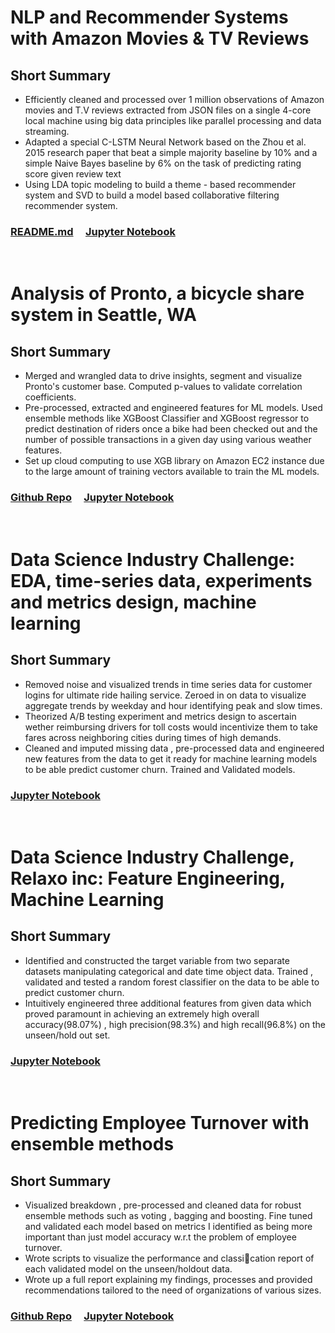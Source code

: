 # NLP and Recommender Systems with Amazon Movies & TV Reviews
## Short Summary 
* Efficiently cleaned and processed over 1 million observations of Amazon movies and T.V reviews extracted from JSON files on a single 4-core local machine using big data principles like parallel processing and data streaming.
* Adapted a special C-LSTM Neural Network based on the Zhou et al. 2015 research paper that beat a simple majority baseline by 10% and a simple Naive Bayes baseline by 6% on the task of predicting rating score given review text
* Using LDA topic modeling to build a theme - based recommender system and SVD to build a model based collaborative filtering recommender system.
### [README.md](https://github.com/satyamt13/Project_Amazon_reviews_NLP_recommender_system)  &nbsp; &nbsp; [Jupyter Notebook](https://github.com/satyamt13/Project_Amazon_reviews_NLP_recommender_system/blob/master/amazon_NLP_reviews.ipynb)

<br>

# Analysis of Pronto, a bicycle share system in Seattle, WA
## Short Summary
* Merged and wrangled data to drive insights, segment and visualize Pronto's customer base. Computed p-values to validate correlation coefficients.
* Pre-processed, extracted and engineered features for ML models. Used ensemble methods like XGBoost Classifier and XGBoost regressor to predict destination of riders once a bike had been checked out and the number of possible transactions in a given day using various weather features.
* Set up cloud computing to use XGB library on Amazon EC2 instance due to the large amount of training vectors available to train the ML models.
### [Github Repo](https://github.com/satyamt13/Capstone_1) &nbsp; &nbsp; [Jupyter Notebook](https://github.com/satyamt13/Capstone_1/blob/master/Capstone1_ML_models.ipynb)

<br>

# Data Science Industry Challenge: EDA, time-series data, experiments and metrics design, machine learning
## Short Summary 
* Removed noise and visualized trends in time series data for customer logins for ultimate ride hailing service. Zeroed in on data to visualize aggregate trends by weekday and hour identifying peak and slow times.
* Theorized A/B testing experiment and metrics design to ascertain wether reimbursing drivers for toll costs would incentivize them to take fares across neighboring cities during times of high demands.
* Cleaned and imputed missing data , pre-processed data and engineered new features from the data to get it ready for machine learning models to be able predict customer churn. Trained and Validated models.
### [Jupyter Notebook](https://github.com/satyamt13/data_science_challenge1)

<br>

# Data Science Industry Challenge, Relaxo inc: Feature Engineering, Machine Learning
## Short Summary 
* Identified and constructed the target variable from two separate datasets manipulating categorical and date time object data. Trained , validated and tested a random forest classifier on the data to be able to predict customer churn.
* Intuitively engineered three additional features from given data which proved paramount in achieving an extremely high overall accuracy(98.07%) , high precision(98.3%) and high recall(96.8%) on the unseen/hold out set.
### [Jupyter Notebook](https://github.com/satyamt13/data_science_challenge2/blob/master/relax_data_science_challenge_notebook.ipynb)

<br>

# Predicting Employee Turnover with ensemble methods
## Short Summary
* Visualized breakdown , pre-processed and cleaned data for robust ensemble methods such as voting , bagging and boosting. Fine tuned and validated each model based on metrics I identified as being more important than just model accuracy w.r.t the problem of employee turnover.
* Wrote scripts to visualize the performance and classi􀂁cation report of each validated model on the unseen/holdout data.
* Wrote up a full report explaining my findings, processes and provided recommendations tailored to the need of organizations of various sizes.
### [Github Repo](https://github.com/satyamt13/Capstone2) &nbsp; &nbsp; [Jupyter Notebook](https://github.com/satyamt13/Capstone2/blob/master/Capstone2.ipynb)

